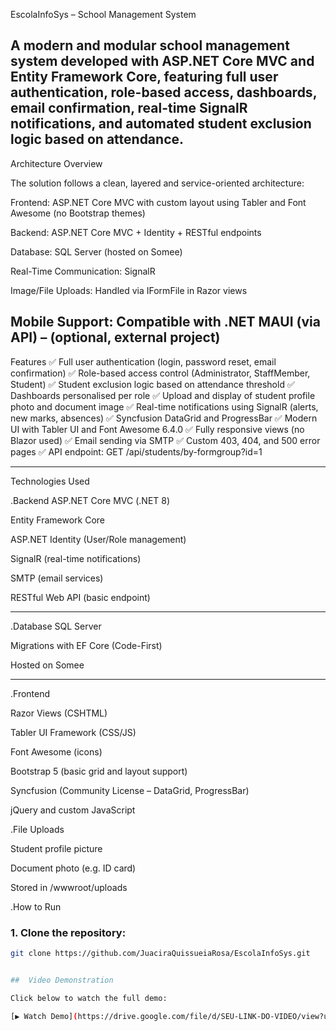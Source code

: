 EscolaInfoSys – School Management System

A modern and modular school management system developed with ASP.NET Core MVC and Entity Framework Core, featuring full user authentication, role-based access, dashboards, email confirmation, real-time SignalR notifications, and automated student exclusion logic based on attendance.
---

Architecture Overview

The solution follows a clean, layered and service-oriented architecture:

Frontend: ASP.NET Core MVC with custom layout using Tabler and Font Awesome (no Bootstrap themes)

Backend: ASP.NET Core MVC + Identity + RESTful endpoints

Database: SQL Server (hosted on Somee)

Real-Time Communication: SignalR

Image/File Uploads: Handled via IFormFile in Razor views

Mobile Support: Compatible with .NET MAUI (via API) – (optional, external project)
---

Features
✅ Full user authentication (login, password reset, email confirmation)
✅ Role-based access control (Administrator, StaffMember, Student)
✅ Student exclusion logic based on attendance threshold
✅ Dashboards personalised per role
✅ Upload and display of student profile photo and document image
✅ Real-time notifications using SignalR (alerts, new marks, absences)
✅ Syncfusion DataGrid and ProgressBar
✅ Modern UI with Tabler UI and Font Awesome 6.4.0
✅ Fully responsive views (no Blazor used)
✅ Email sending via SMTP
✅ Custom 403, 404, and 500 error pages
✅ API endpoint:
GET /api/students/by-formgroup?id=1

---

Technologies Used

.Backend
ASP.NET Core MVC (.NET 8)

Entity Framework Core

ASP.NET Identity (User/Role management)

SignalR (real-time notifications)

SMTP (email services)

RESTful Web API (basic endpoint)

---
.Database
SQL Server

Migrations with EF Core (Code-First)

Hosted on Somee

----
.Frontend

Razor Views (CSHTML)

Tabler UI Framework (CSS/JS)

Font Awesome (icons)

Bootstrap 5 (basic grid and layout support)

Syncfusion (Community License – DataGrid, ProgressBar)

jQuery and custom JavaScript

.File Uploads

Student profile picture

Document photo (e.g. ID card)

Stored in /wwwroot/uploads

.How to Run

### 1. Clone the repository:

```bash
git clone https://github.com/JuaciraQuissueiaRosa/EscolaInfoSys.git


##  Video Demonstration

Click below to watch the full demo:

[▶️ Watch Demo](https://drive.google.com/file/d/SEU-LINK-DO-VIDEO/view?usp=sharing)
